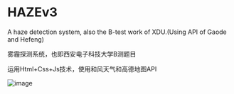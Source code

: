 # HAZEv3
A haze detection system, also the B-test work of XDU.(Using API of Gaode and Hefeng)

雾霾探测系统，也即西安电子科技大学B测题目

运用Html+Css+Js技术，使用和风天气和高德地图API

![image](https://user-images.githubusercontent.com/47551143/124560038-f4d06900-de6e-11eb-8a9d-988c00edcb20.png)
